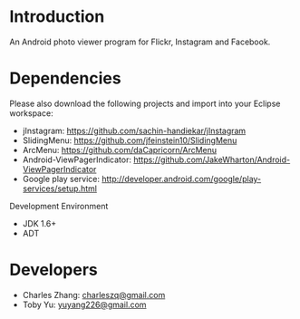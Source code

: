 Introduction
====================
An Android photo viewer program for Flickr, Instagram and Facebook.

Dependencies
====================
Please also download the following projects and import into your Eclipse workspace:
* jInstagram:	https://github.com/sachin-handiekar/jInstagram
* SlidingMenu:	https://github.com/jfeinstein10/SlidingMenu
* ArcMenu:		https://github.com/daCapricorn/ArcMenu
* Android-ViewPagerIndicator: https://github.com/JakeWharton/Android-ViewPagerIndicator
* Google play service: http://developer.android.com/google/play-services/setup.html

Development Environment
* JDK 1.6+
* ADT

Developers
====================
* Charles Zhang: charleszq@gmail.com
* Toby Yu: yuyang226@gmail.com